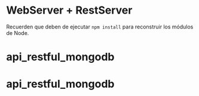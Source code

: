 # WebServer + RestServer

Recuerden que deben de ejecutar ```npm install``` para reconstruir los módulos de Node.
# api_restful_mongodb
# api_restful_mongodb
